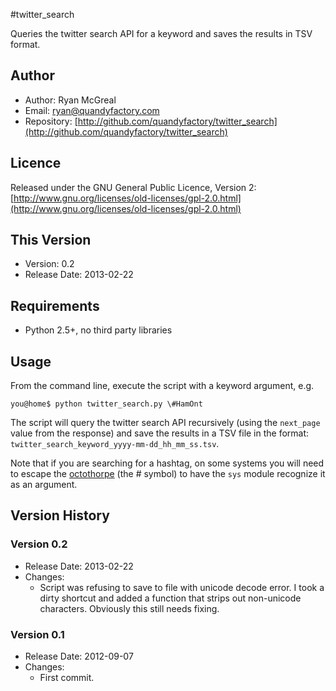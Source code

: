 #twitter_search

Queries the twitter search API for a keyword and saves the results in TSV format.

## Author

* Author: Ryan McGreal
* Email: [ryan@quandyfactory.com](mailto:ryan@quandyfactory.com)
* Repository: [http://github.com/quandyfactory/twitter_search](http://github.com/quandyfactory/twitter_search)

## Licence

Released under the GNU General Public Licence, Version 2: [http://www.gnu.org/licenses/old-licenses/gpl-2.0.html](http://www.gnu.org/licenses/old-licenses/gpl-2.0.html)

## This Version

* Version: 0.2
* Release Date: 2013-02-22
  
## Requirements

* Python 2.5+, no third party libraries

## Usage

From the command line, execute the script with a keyword argument, e.g.

    you@home$ python twitter_search.py \#HamOnt

The script will query the twitter search API recursively (using the `next_page` value from the response) and save the results in a TSV file in the format: `twitter_search_keyword_yyyy-mm-dd_hh_mm_ss.tsv`.

Note that if you are searching for a hashtag, on some systems you will need to escape the [octothorpe](http://en.wiktionary.org/wiki/octothorpe) (the # symbol) to have the `sys` module recognize it as an argument.

## Version History

### Version 0.2

* Release Date: 2013-02-22
* Changes:
    * Script was refusing to save to file with unicode decode error. I took a dirty shortcut and added a function that strips out non-unicode characters. Obviously this still needs fixing.

### Version 0.1

* Release Date: 2012-09-07
* Changes:
    * First commit.
